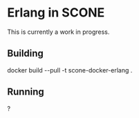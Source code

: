 
# Erlang in SCONE

This is currently a work in progress.

## Building
docker build --pull -t scone-docker-erlang .

## Running
?
